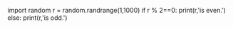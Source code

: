 import random
r = random.randrange(1,1000)
if r % 2==0:
    print(r,'is even.')
else:
    print(r,'is odd.')
